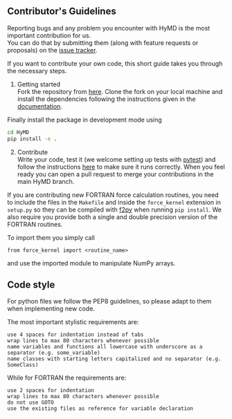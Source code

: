 ## Contributor's Guidelines
Reporting bugs and any problem you encounter with HyMD is the most important contribution for us.  
You can do that by submitting them (along with feature requests or proposals) on the
[issue tracker](https://github.com/Cascella-Group-UiO/HyMD/issues).  

If you want to contribute your own code, this short guide takes you through the
necessary steps.  

1. Getting started  
Fork the repository from [here](https://github.com/Cascella-Group-UiO/hymd).
Clone the fork on your local machine and install the dependencies following the
instructions given in the [documentation](https://cascella-group-uio.github.io/HyMD/doc_pages/installation.html#dependencies).   

Finally install the package in development mode using
```bash
cd HyMD
pip install -e .
```

2. Contribute  
Write your code, test it (we welcome setting up tests with [pytest](https://docs.pytest.org/en/7.0.x/)) and follow the instructions
[here](https://cascella-group-uio.github.io/HyMD/doc_pages/overview.html#running-parallel-simulations) to make sure it runs correctly.
When you feel ready you can open a pull request to merge your contributions in the main HyMD branch. 

If you are contributing new FORTRAN force calculation routines, you need to include the files in
the `Makefile` and inside the `force_kernel` extension in `setup.py` so they can be compiled with
[f2py](https://numpy.org/doc/stable/f2py/) when running `pip install`.
We also require you provide both a single and double precision version of the FORTRAN routines.

To import them you simply call
```python3
from force_kernel import <routine_name>
```
and use the imported module to manipulate NumPy arrays.

## Code style
For python files we follow the PEP8 guidelines, so please adapt to them when implementing new code. 

The most important stylistic requirements are:

    use 4 spaces for indentation instead of tabs
    wrap lines to max 80 characters whenever possible
    name variables and functions all lowercase with underscore as a separator (e.g. some_variable)
    name classes with starting letters capitalized and no separator (e.g. SomeClass)

While for FORTRAN the requirements are:

    use 2 spaces for indentation
    wrap lines to max 80 characters whenever possible
    do not use GOTO
    use the existing files as reference for variable declaration

